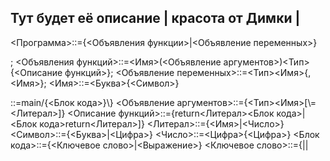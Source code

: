 ## Тут будет её описание | красота от Димки | <main>

<Программа>::={<Объявления функции>|<Объявление переменных>}<main>;
<Объявления функций>::=<Имя>(<Объявление аргументов>)<Тип>\{<Описание функций>\};
<Объявление переменных>::=<Тип><Имя>{,<Имя>};
<Имя>::=<Буква>{<Символ>}
<main>::=main/{<Блок кода>}\}
<Объявление аргументов>::={<Тип><Имя>[\=<Литерал>]}
<Описание функций>::={return<Литерал><Блок кода>|<Блок кода>return<Литерал>]}
<Литерал>::={<Имя>|<Число>}
<Символ>::={<Буква>|<Цифра>}
<Число>::=<Цифра>{<Цифра>}
<Блок кода>::={<Ключевое слово>|<Выражение>}
<Ключевое слово>::={<WHILE>|<FOR>|<BETWIN>


